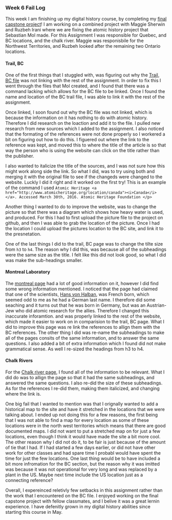 ### Week 6 Fail Log
This week I am finishing up my digital history course, by completing my [final capstone project](https://maggiesherwin.github.io/daea/index.html)!
I am working on a combined project with Maggie Sherwin and Ruzbeh Irani where we are fixing the atomic history project that Sebastian Mol made. For this Assignment I was responsible for Quebec, and BC locations, and the chalk river. Maggie was responisbile for the Northwest Territories, and Ruzbeh looked after the remaining two Ontario locations.  
#### Trail, BC
One of the first things that I stuggled with, was figuring out why the [Trail, BC file](https://maggiesherwin.github.io/daea/sites/cominco.html) was not linking with the rest of the assignment. In order to fix this I went through the files that Mol created, and I found that there was a command lacking which allows for the BC file to be linked. Once I found the name and location of the BC trail file, I was able to link it with the rest of the assignment. 

Once linked, I soon found out why the BC file was not linked, which is because the information on it has nothing to do with atomic history. Therefore I did research on the loaction and add it to the file. I pulled new research from new sources which I added to the assignment. I also noticed that the formating of the references were not done properly so I workered a bit on figuring out how to do this. I figuered out where the link to the reference was kept, and moved this to where the title of the article is so that way the person who is using the website can click on the title rather than the publisher. 

I also wanted to italicize the title of the sources, and I was not sure how this might work along side the link. So what I did, was to try using both and merging it with the original file to see if the changeds were changed to the website. Luckly I did it right and it worked on the first try! This is an example of the command I used `Atomic Heritage <a href="http://www.atomicheritage.org/location/canada"><i>Canada</i></a>. Accessed March 30th, 2016. Atomic Heritage Foundation </p>`

Another thing I wanted to do to improve the website, was to change the picture so that there was a diagram which shows how heavy water is used, and produced. For this I had to first upload the picture file to the project on github, and then I was able to grab the location of the picture. Once I had the location I could upload the pictures location to the BC site, and link it to the presnetation. 

One of the last things I did to the trail, BC page was to change the tilte size from `h3` to `h4`. The reason why I did this, was because all of the subheadings were the same size as the title. I felt like this did not look good, so what I did was make the sub-headings smaller.

#### Montreal Laboratory
The [montreal page](https://maggiesherwin.github.io/daea/sites/montreal-laboratory.html) had a lot of good information on it, however I did find some wrong information mentioned. I noticed that the page had claimed that one of the scientists, [Hans von Halban](https://en.wikipedia.org/wiki/Hans_von_Halban), was French born, which seemed odd to me as he had a German last name. I therefore did some seaching and it turns out that he was born in Germany, but was an Austrian- Jew who did atomic research for the allies. Therefore I changed this inaccurate inforamtion. and was properly linked to the rest of the website, which made it easier to work on in comparision to the trail, BC page. What I did to improve this page was re link the references to allign them with the BC references.  The other thing I did was re-name the subheadings to make all of the pages consits of the same information, and to answer the same questions. I also added a bit of extra information which I found did not make grammatical sense. As well I re-sized the headings from h3 to h4. 


#### Chalk Rivers
For the [Chalk river page](https://maggiesherwin.github.io/daea/sites/chalk-river-labs.html), I found all of the information to be relevant. What I did do was to allign the page so that it had the same subheadings, and answered the same questions. I also re-did the size of these subheadings. As for the references I re-did them, making them italicized, and changing where the link is. 

One big fail that I wanted to mention was that I orignally wanted to add a historical map to the site and have it stretched in the locations that we were talking about. I ended up not doing this for a few reasons, the first being that I was not able to find a map for every location as some of these locations were in the north west territories which means that there are good documented maps. I did not want to put a stretched map on for just a few locations, even though I think it would have made the site a bit more cool. The other reason why I did not do it, to be fair is just because of the amount of tie that I had. If I had started a few days earlier, or did not have other work for other classes and had spare time I probabl would have spent the time for just the few locations. One last thing would be to have included a bit more infromation for the BC section, but the reason why it was imitted was because it was not operational for very long and was replaced by a plant in the US. Maybe next time include the US location just as a connecting reference? 

Overall, I expereinced reletivly few setbacks in this assignment rather than the work that I encountered on the BC file. I enjoyed working on the final capstone project with fellow classmates, and I belive it was a great lernin experience. I have defenitly grown in my digital history abilities since starting this course in May. 
